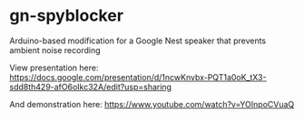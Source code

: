 # gn-spyblocker
Arduino-based modification for a Google Nest speaker that prevents ambient noise recording

View presentation here: https://docs.google.com/presentation/d/1ncwKnvbx-PQT1a0oK_tX3-sdd8th429-afO6oIkc32A/edit?usp=sharing

And demonstration here: https://www.youtube.com/watch?v=YOInpoCVuaQ
